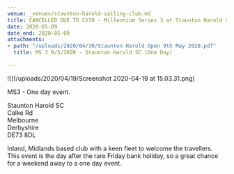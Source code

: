 ```yaml
---
venue: _venues/staunton-harold-sailing-club.md
title: CANCELLED DUE TO CV19 - Millennium Series 3 at Staunton Harold SC near Derby
date: 2020-05-09
date_end: 2020-05-09
attachments:
- path: "/uploads/2020/04/30/Staunton Harold Open 9th May 2020.pdf"
  title: MS 3 9/5/2020 - Staunton Harold SC (One Day)

---
```

![](/uploads/2020/04/19/Screenshot 2020-04-19 at 15.03.31.png)

MS3 - One day event.

Staunton Harold SC  
Calke Rd  
Melbourne  
Derbyshire  
DE73 8DL

Inland, Midlands based club with a keen fleet to welcome the travellers.  
This event is the day after the rare Friday bank holiday, so a great chance for a weekend away to a one day event.